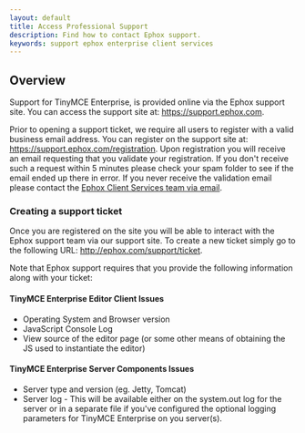 ```yaml
---
layout: default
title: Access Professional Support
description: Find how to contact Ephox support.
keywords: support ephox enterprise client services
---
```


## Overview

Support for TinyMCE Enterprise, is provided online via the Ephox support site.  You can access the support site at: https://support.ephox.com.

Prior to opening a support ticket, we require all users to register with a valid business email address. You can register on the support site at: https://support.ephox.com/registration. Upon registration you will receive an email requesting that you validate your registration. If you don't receive such a request within 5 minutes please check your spam folder to see if the email ended up there in error. If you never receive the validation email please contact the [Ephox Client Services team via email](mailto:clientservices@ephox.com).

### Creating a support ticket

Once you are registered on the site you will be able to interact with the Ephox support team via our support site.  To create a new ticket simply go to the following URL: http://ephox.com/support/ticket.

Note that Ephox support requires that you provide the following information along with your ticket:

#### TinyMCE Enterprise Editor Client Issues

* Operating System and Browser version
* JavaScript Console Log
* View source of the editor page (or some other means of obtaining the JS used to instantiate the editor)

#### TinyMCE Enterprise Server Components Issues

* Server type and version (eg. Jetty, Tomcat)
* Server log - This will be available either on the system.out log for the server or in a separate file if you've configured the optional logging parameters for TinyMCE Enterprise on you server(s).
